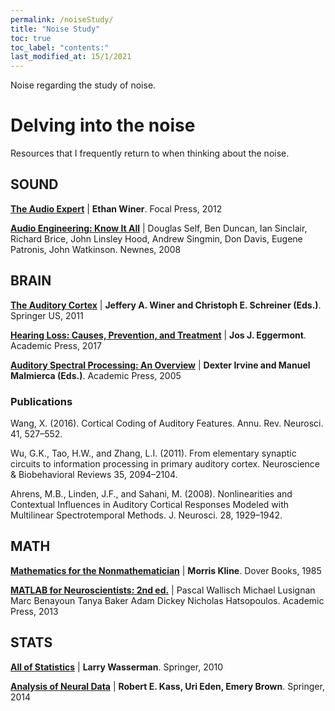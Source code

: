 ```yaml
---
permalink: /noiseStudy/
title: "Noise Study"
toc: true
toc_label: "contents:"
last_modified_at: 15/1/2021
---
```


Noise regarding the study of noise.

# Delving into the noise

Resources that I frequently return to when thinking about the noise.

## SOUND

**[The Audio Expert](https://www.sciencedirect.com/book/9780240821009/the-audio-expert)** | **Ethan Winer**. Focal Press, 2012

**[Audio Engineering:  Know It All](https://www.elsevier.com/books/audio-engineering-know-it-all/self/978-1-85617-526-5)** | Douglas Self, Ben Duncan, Ian Sinclair, Richard Brice, John Linsley Hood, Andrew Singmin, Don Davis, Eugene Patronis, John Watkinson. Newnes, 2008



## BRAIN
**[The Auditory Cortex](//www.springer.com/us/book/9781441900739)** | **Jeffery A. Winer and Christoph E. Schreiner (Eds.)**. Springer US, 2011


**[Hearing Loss:  Causes, Prevention, and Treatment](https://www.sciencedirect.com/book/9780128053980/hearing-loss)** | **Jos J. Eggermont**. Academic Press, 2017


**[Auditory Spectral Processing:  An Overview](http://www.sciencedirect.com/science/article/pii/S0074774205700155)** | **Dexter Irvine and Manuel Malmierca (Eds.)**. Academic Press, 2005

### Publications
Wang, X. (2016). Cortical Coding of Auditory Features. Annu. Rev. Neurosci. 41, 527–552.

Wu, G.K., Tao, H.W., and Zhang, L.I. (2011). From elementary synaptic circuits to information processing in primary auditory cortex. Neuroscience & Biobehavioral Reviews 35, 2094–2104.

Ahrens, M.B., Linden, J.F., and Sahani, M. (2008). Nonlinearities and Contextual Influences in Auditory Cortical Responses Modeled with Multilinear Spectrotemporal Methods. J. Neurosci. 28, 1929–1942.




## MATH

**[Mathematics for the Nonmathematician](https://www.goodreads.com/book/show/281821.Mathematics_for_the_Nonmathematician)** | **Morris Kline**. Dover Books, 1985

**[MATLAB for Neuroscientists:  2nd ed.](https://www.elsevier.com/books/matlab-for-neuroscientists/wallisch/978-0-12-383836-0)** | Pascal Wallisch Michael Lusignan Marc Benayoun Tanya Baker Adam Dickey Nicholas Hatsopoulos.  Academic Press, 2013

## STATS

**[All of Statistics](https://link.springer.com/book/10.1007/978-0-387-21736-9)** | **Larry Wasserman**. Springer, 2010

**[Analysis of Neural Data](https://www.springer.com/gp/book/9781461496014)** | **Robert E. Kass, Uri Eden, Emery Brown**. Springer, 2014
    